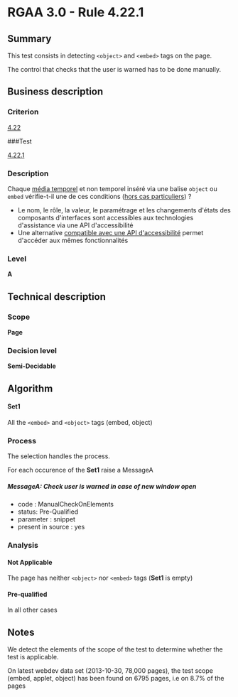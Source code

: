 # RGAA 3.0 -  Rule 4.22.1

## Summary

This test consists in detecting `<object>` and `<embed>` tags on the page.

The control that checks that the user is warned has to be done manually.

## Business description

### Criterion

[4.22](http://references.modernisation.gouv.fr/referentiel-technique-0#crit-4-22)

###Test

[4.22.1](http://references.modernisation.gouv.fr/referentiel-technique-0#test-4-22-1)

### Description

Chaque <a href="http://references.modernisation.gouv.fr/referentiel-technique-0#mMediaTemp">m&eacute;dia temporel</a> et non temporel ins&eacute;r&eacute; via une balise `object` ou `embed` v&eacute;rifie-t-il une de ces conditions (<a href="http://references.modernisation.gouv.fr/referentiel-technique-0#cpCrit4-22" title="Cas particuliers pour le crit&egrave;re 4.22">hors cas particuliers</a>) ? 
 
 *  Le nom, le r&ocirc;le, la valeur, le param&eacute;trage et les changements d'&eacute;tats des composants d'interfaces sont accessibles aux technologies d'assistance via une API d'accessibilit&eacute; 
 *  Une alternative <a href="http://references.modernisation.gouv.fr/referentiel-technique-0#mCompAccess">compatible avec une API d'accessibilit&eacute;</a> permet d'acc&eacute;der aux m&ecirc;mes fonctionnalit&eacute;s 


### Level

**A**

## Technical description

### Scope

**Page**

### Decision level

**Semi-Decidable**

## Algorithm

#### Set1

All the `<embed>` and `<object>` tags (embed, object)

### Process

The selection handles the process.

For each occurence of the **Set1** raise a MessageA

##### MessageA: Check user is warned in case of new window open

-   code : ManualCheckOnElements
-   status: Pre-Qualified
-   parameter : snippet
-   present in source : yes

### Analysis

#### Not Applicable

The page has neither `<object>` nor `<embed>` tags (**Set1** is empty)

#### Pre-qualified

In all other cases

## Notes

We detect the elements of the scope of the test to determine whether the
test is applicable.

On latest webdev data set (2013-10-30, 78,000 pages), the test scope
(embed, applet, object) has been found on 6795 pages, i.e on 8.7% of the
pages
